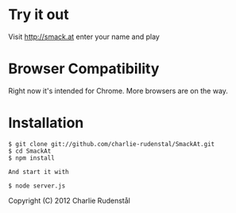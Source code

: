 Try it out
==========
Visit http://smack.at enter your name and play

Browser Compatibility
=====================
Right now it's intended for Chrome. More browsers are on the way.

Installation
============
	$ git clone git://github.com/charlie-rudenstal/SmackAt.git
	$ cd SmackAt
	$ npm install

	And start it with

	$ node server.js

Copyright (C) 2012 Charlie Rudenstål